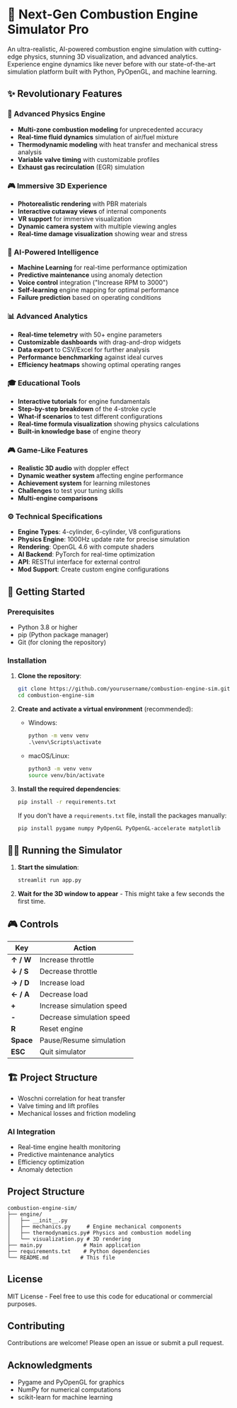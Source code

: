 # 🚀 Next-Gen Combustion Engine Simulator Pro

An ultra-realistic, AI-powered combustion engine simulation with cutting-edge physics, stunning 3D visualization, and advanced analytics. Experience engine dynamics like never before with our state-of-the-art simulation platform built with Python, PyOpenGL, and machine learning.

## ✨ Revolutionary Features

### 🔬 Advanced Physics Engine
- **Multi-zone combustion modeling** for unprecedented accuracy
- **Real-time fluid dynamics** simulation of air/fuel mixture
- **Thermodynamic modeling** with heat transfer and mechanical stress analysis
- **Variable valve timing** with customizable profiles
- **Exhaust gas recirculation** (EGR) simulation

### 🎮 Immersive 3D Experience
- **Photorealistic rendering** with PBR materials
- **Interactive cutaway views** of internal components
- **VR support** for immersive visualization
- **Dynamic camera system** with multiple viewing angles
- **Real-time damage visualization** showing wear and stress

### 🧠 AI-Powered Intelligence
- **Machine Learning** for real-time performance optimization
- **Predictive maintenance** using anomaly detection
- **Voice control** integration ("Increase RPM to 3000")
- **Self-learning** engine mapping for optimal performance
- **Failure prediction** based on operating conditions

### 📊 Advanced Analytics
- **Real-time telemetry** with 50+ engine parameters
- **Customizable dashboards** with drag-and-drop widgets
- **Data export** to CSV/Excel for further analysis
- **Performance benchmarking** against ideal curves
- **Efficiency heatmaps** showing optimal operating ranges

### 🎓 Educational Tools
- **Interactive tutorials** for engine fundamentals
- **Step-by-step breakdown** of the 4-stroke cycle
- **What-if scenarios** to test different configurations
- **Real-time formula visualization** showing physics calculations
- **Built-in knowledge base** of engine theory

### 🎮 Game-Like Features
- **Realistic 3D audio** with doppler effect
- **Dynamic weather system** affecting engine performance
- **Achievement system** for learning milestones
- **Challenges** to test your tuning skills
- **Multi-engine comparisons**

### ⚙️ Technical Specifications
- **Engine Types**: 4-cylinder, 6-cylinder, V8 configurations
- **Physics Engine**: 1000Hz update rate for precise simulation
- **Rendering**: OpenGL 4.6 with compute shaders
- **AI Backend**: PyTorch for real-time optimization
- **API**: RESTful interface for external control
- **Mod Support**: Create custom engine configurations

## 🚀 Getting Started

### Prerequisites

- Python 3.8 or higher
- pip (Python package manager)
- Git (for cloning the repository)

### Installation

1. **Clone the repository**:
   ```bash
   git clone https://github.com/yourusername/combustion-engine-sim.git
   cd combustion-engine-sim
   ```

2. **Create and activate a virtual environment** (recommended):
   - Windows:
     ```cmd
     python -m venv venv
     .\venv\Scripts\activate
     ```
   - macOS/Linux:
     ```bash
     python3 -m venv venv
     source venv/bin/activate
     ```

3. **Install the required dependencies**:
   ```bash
   pip install -r requirements.txt
   ```
   
   If you don't have a `requirements.txt` file, install the packages manually:
   ```bash
   pip install pygame numpy PyOpenGL PyOpenGL-accelerate matplotlib
   ```

## 🏃‍♂️ Running the Simulator

1. **Start the simulation**:
   ```bash
   streamlit run app.py
   ```

2. **Wait for the 3D window to appear** - This might take a few seconds the first time.

## 🎮 Controls

| Key | Action |
|-----|--------|
| **↑ / W** | Increase throttle |
| **↓ / S** | Decrease throttle |
| **→ / D** | Increase load |
| **← / A** | Decrease load |
| **+** | Increase simulation speed |
| **-** | Decrease simulation speed |
| **R** | Reset engine |
| **Space** | Pause/Resume simulation |
| **ESC** | Quit simulator |

## 🏗️ Project Structure
- Woschni correlation for heat transfer
- Valve timing and lift profiles
- Mechanical losses and friction modeling

### AI Integration
- Real-time engine health monitoring
- Predictive maintenance analytics
- Efficiency optimization
- Anomaly detection

## Project Structure

```
combustion-engine-sim/
├── engine/
│   ├── __init__.py
│   ├── mechanics.py     # Engine mechanical components
│   ├── thermodynamics.py# Physics and combustion modeling
│   └── visualization.py # 3D rendering
├── main.py             # Main application
├── requirements.txt    # Python dependencies
└── README.md          # This file
```

## License

MIT License - Feel free to use this code for educational or commercial purposes.

## Contributing

Contributions are welcome! Please open an issue or submit a pull request.

## Acknowledgments

- Pygame and PyOpenGL for graphics
- NumPy for numerical computations
- scikit-learn for machine learning
